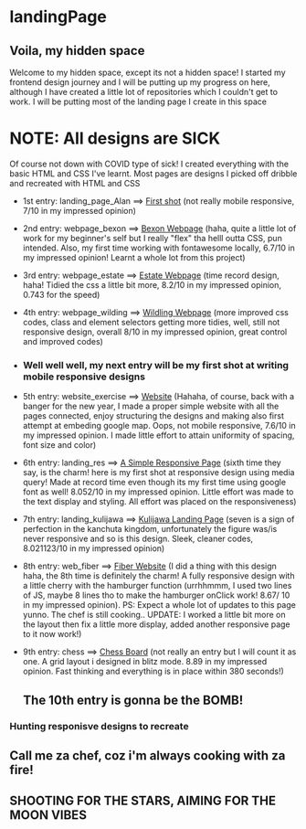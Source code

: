 # landingPage

## Voila, my hidden space
Welcome to my hidden space, except its not a hidden space! I started my frontend design journey and I will be putting up my progress on here, although I have created a little lot of repositories which I couldn't get to work. I will be putting most of the landing page I create in this space

# NOTE: All designs are SICK
Of course not down with COVID type of sick! I created everything with the basic HTML and CSS I've learnt. Most pages are designs I picked off dribble and recreated with HTML and CSS

- 1st entry: landing_page_Alan ==> [First shot](https://earlpappi.github.io/landingPage/landing_page_Alan/index_flex.html) (not really mobile responsive, 7/10 in my impressed opinion)
- 2nd entry: webpage_bexon ==> [Bexon Webpage](https://earlpappi.github.io/landingPage/webpage_bexon/index.html) (haha, quite a little lot of work for my beginner's self but I really "flex" tha helll outta CSS, pun intended. Also, my first time working with fontawesome locally, 6.7/10 in my impressed opinion! Learnt a whole lot from this project)
- 3rd entry: webpage_estate ==> [Estate Webpage](https://earlpappi.github.io/landingPage/webpage_estate/index.html) (time record design, haha! Tidied the css a little bit more, 8.2/10 in my impressed opinion, 0.743 for the speed)
- 4th entry: webpage_wilding ==> [Wildling Webpage](https://earlpappi.github.io/landingPage/webpage_wildling/index.html) (more improved css codes, class and element selectors getting more tidies, well, still not responsive design, overall 8/10 in my impressed opinion, great control and improved codes)
- ### Well well well, my next entry will be my first shot at writing mobile responsive designs
- 5th entry: website_exercise ==> [Website](https://earlpappi.github.io/landingPage//website_exercise/home.html) (Hahaha, of course, back with a banger for the new year, I made a proper simple website with all the pages connected, enjoy structuring the designs and making also first attempt at embeding google map. Oops, not mobile responsive, 7.6/10 in my impressed opinion. I made little effort to attain uniformity of  spacing, font size and color)
- 6th entry: landing_res ==> [A Simple Responsive Page](https://earlpappi.github.io/landingPage/landing_res/index.html) (sixth time they say, is the charm! here is my first shot at responsive design using media query! Made at record time even though its my first time using google font as well! 8.052/10 in my impressed opinion. Little effort was made to the text display and styling. All effort was placed on the responsiveness)
- 7th entry: landing_kulijawa ==> [Kulijawa Landing Page](https://earlpappi.github.io/landingPage/landing_kulijawa/index.html) (seven is a sign of perfection in the kanchuta kingdom, unfortunately the figure was/is never responsive and so is this design. Sleek, cleaner codes, 8.021123/10 in my impressed opinion)
- 8th entry: web_fiber ==> [Fiber Website](https://earlpappi.github.io/landingPage//web_fiber/index.html) (I did a thing with this design haha, the 8th time is definitely the charm! A fully responsive design with a little cherry with the hamburger function (urrhhmmm, I used two lines of JS, maybe 8 lines tho to make the hamburger onClick work! 8.67/ 10 in my impressed opinion). PS: Expect a whole lot of updates to this page yunno. The chef is still cooking.. UPDATE: I worked a little bit more on the layout then fix a little more display, added another responsive page to it <sign in> now work!)
- 9th entry: chess ==> [Chess Board](https://earlpappi.github.io/landingPage//chess/index.html) (not really an entry but I will count it as one. A grid layout i designed in blitz mode. 8.89 in my impressed opinion. Fast thinking and everything is in place within 380 seconds!)
  
  ## The 10th entry is gonna be the BOMB! 

### Hunting responisve designs to recreate 
## Call me za chef, coz i'm always cooking with za fire!

## SHOOTING FOR THE STARS, AIMING FOR THE MOON VIBES
